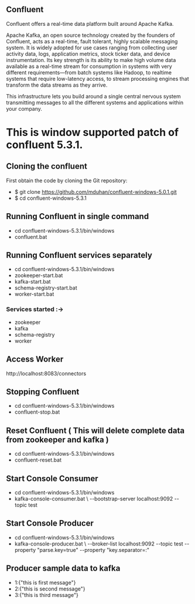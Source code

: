 Confluent
---------

Confluent offers a real-time data platform built around Apache Kafka.

Apache Kafka, an open source technology created by the founders of Confluent,
acts as a real-time, fault tolerant, highly scalable messaging system. It is
widely adopted for use cases ranging from collecting user activity data, logs,
application metrics, stock ticker data, and device instrumentation. Its key
strength is its ability to make high volume data available as a real-time stream
for consumption in systems with very different requirements—from batch systems
like Hadoop, to realtime systems that require low-latency access, to stream
processing engines that transform the data streams as they arrive.

This infrastructure lets you build around a single central nervous system
transmitting messages to all the different systems and applications within your
company.

# This is window supported patch of confluent 5.3.1.

## Cloning the confluent

First obtain the code by cloning the Git repository:

- $ git clone https://github.com/mduhan/confluent-windows-5.0.1.git
- $ cd confluent-windows-5.3.1


## Running Confluent in single command

- cd confluent-windows-5.3.1/bin/windows
- confluent.bat

## Running Confluent services separately

- cd confluent-windows-5.3.1/bin/windows
- zookeeper-start.bat
- kafka-start.bat
- schema-registry-start.bat
- worker-start.bat

### Services started :->

- zookeeper
- kafka
- schema-registry
- worker

## Access Worker
  
  http://localhost:8083/connectors

## Stopping Confluent

- cd confluent-windows-5.3.1/bin/windows
- confluent-stop.bat

## Reset Confluent ( This will delete complete data from zookeeper and kafka )

- cd confluent-windows-5.3.1/bin/windows
- confluent-reset.bat

## Start Console Consumer
- cd confluent-windows-5.3.1/bin/windows
- kafka-console-consumer.bat \ --bootstrap-server localhost:9092 --topic test

## Start Console Producer

- cd confluent-windows-5.3.1/bin/windows
- kafka-console-producer.bat \ --broker-list localhost:9092 --topic test --property "parse.key=true" --property "key.separator=:"

## Producer sample data to kafka
- 1:{"this is first message"}
- 2:{"this is second message"}
- 3:{"this is third message"}




